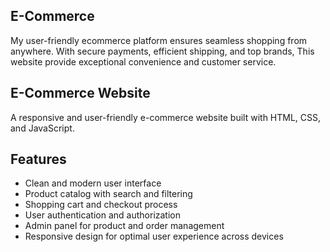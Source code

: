 ## E-Commerce
 My user-friendly ecommerce platform ensures seamless shopping from anywhere. With secure payments, efficient shipping, and top brands, This website provide exceptional convenience and customer service.
## E-Commerce Website

A responsive and user-friendly e-commerce website built with HTML, CSS, and JavaScript.

## Features

- Clean and modern user interface
- Product catalog with search and filtering
- Shopping cart and checkout process
- User authentication and authorization
- Admin panel for product and order management
- Responsive design for optimal user experience across devices
